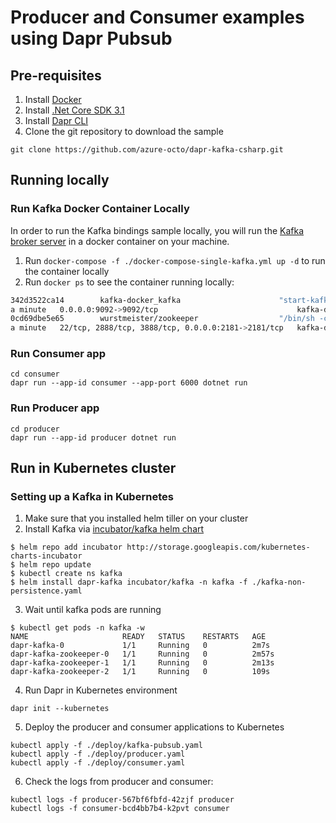 # Producer and Consumer examples using Dapr Pubsub

## Pre-requisites

1. Install [Docker](https://www.docker.com/products/docker-desktop)
2. Install [.Net Core SDK 3.1](https://dotnet.microsoft.com/download)
3. Install [Dapr CLI](https://github.com/dapr/cli)
4. Clone the git repository to download the sample
```
git clone https://github.com/azure-octo/dapr-kafka-csharp.git
```

## Running locally

### Run Kafka Docker Container Locally

In order to run the Kafka bindings sample locally, you will run the [Kafka broker server](https://github.com/wurstmeister/kafka-docker) in a docker container on your machine.

1. Run `docker-compose -f ./docker-compose-single-kafka.yml up -d` to run the container locally
2. Run `docker ps` to see the container running locally: 

```bash
342d3522ca14        kafka-docker_kafka                      "start-kafka.sh"         14 hours ago        Up About
a minute   0.0.0.0:9092->9092/tcp                               kafka-docker_kafka_1
0cd69dbe5e65        wurstmeister/zookeeper                  "/bin/sh -c '/usr/sb…"   8 days ago          Up About
a minute   22/tcp, 2888/tcp, 3888/tcp, 0.0.0.0:2181->2181/tcp   kafka-docker_zookeeper_1
```

### Run Consumer app

```
cd consumer
dapr run --app-id consumer --app-port 6000 dotnet run
```

### Run Producer app

```
cd producer
dapr run --app-id producer dotnet run
```

## Run in Kubernetes cluster

### Setting up a Kafka in Kubernetes

1. Make sure that you installed helm tiller on your cluster
2. Install Kafka via [incubator/kafka helm chart](https://github.com/helm/charts/tree/master/incubator/kafka)
```
$ helm repo add incubator http://storage.googleapis.com/kubernetes-charts-incubator
$ helm repo update
$ kubectl create ns kafka
$ helm install dapr-kafka incubator/kafka -n kafka -f ./kafka-non-persistence.yaml
```

3. Wait until kafka pods are running
```
$ kubectl get pods -n kafka -w
NAME                     READY   STATUS    RESTARTS   AGE
dapr-kafka-0             1/1     Running   0          2m7s
dapr-kafka-zookeeper-0   1/1     Running   0          2m57s
dapr-kafka-zookeeper-1   1/1     Running   0          2m13s
dapr-kafka-zookeeper-2   1/1     Running   0          109s
```

4. Run Dapr in Kubernetes environment
```
dapr init --kubernetes
```

5. Deploy the producer and consumer applications to Kubernetes
```
kubectl apply -f ./deploy/kafka-pubsub.yaml
kubectl apply -f ./deploy/producer.yaml
kubectl apply -f ./deploy/consumer.yaml
```

6. Check the logs from producer and consumer:
```
kubectl logs -f producer-567bf6fbfd-42zjf producer
kubectl logs -f consumer-bcd4bb7b4-k2pvt consumer
```
